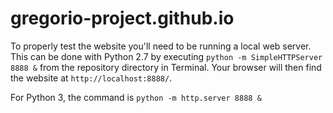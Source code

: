 # gregorio-project.github.io

To properly test the website you'll need to be running a local web server.  This can be done with Python 2.7 by executing `python -m SimpleHTTPServer 8888 &` from the repository directory in Terminal.  Your browser will then find the website at `http://localhost:8888/`.

For Python 3, the command is `python -m http.server 8888 &`
